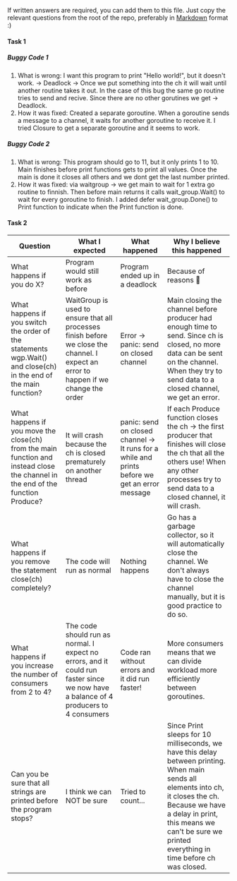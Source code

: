 If written answers are required, you can add them to this file. Just copy the
relevant questions from the root of the repo, preferably in
[Markdown](https://guides.github.com/features/mastering-markdown/) format :)

#### Task 1

##### Buggy Code 1
1. What is wrong: I want this program to print "Hello world!", but it doesn't work. -> Deadlock -> Once we put something into the ch it will wait until another routine takes it out.
In the case of this bug the same go routine tries to send and recive. Since there are no other gorutines we get -> Deadlock.
2. How it was fixed: Created a separate goroutine. When a goroutine sends a message to a channel, it waits for another goroutine to receive it. I tried Closure to get a separate goroutine and it seems to work.

##### Buggy Code 2
1. What is wrong: This program should go to 11, but it only prints 1 to 10. Main finishes before print functions gets to print all values. Once the main is done it closes all others and we dont get the last number printed.
2. How it was fixed: via waitgroup -> we get main to wait for 1 extra go routine to finnish. Then before main returns it calls wait_group.Wait() to wait for every goroutine to finish. I added defer wait_group.Done() to Print function to indicate when the Print function is done.

#### Task 2

| Question | What I expected | What happened | Why I believe this happened |
|---|---|---|---|
| What happens if you do X? | Program would still work as before | Program ended up in a deadlock | Because of reasons 🤷 |
| What happens if you switch the order of the statements wgp.Wait() and close(ch) in the end of the main function? | WaitGroup is used to ensure that all processes finish before we close the channel. I expect an error to happen if we change the order | Error -> panic: send on closed channel | Main closing the channel before producer had enough time to send. Since ch is closed, no more data can be sent on the channel. When they try to send data to a closed channel, we get an error.|
| What happens if you move the close(ch) from the main function and instead close the channel in the end of the function Produce? | It will crash because the ch is closed prematurely on another thread | panic: send on closed channel -> It runs for a while and prints before we get an error message | If each Produce function closes the ch -> the first producer that finishes will close the ch that all the others use! When any other processes try to send data to a closed channel, it will crash.|
| What happens if you remove the statement close(ch) completely? | The code will run as normal | Nothing happens | Go has a garbage collector, so it will automatically close the channel. We don't always have to close the channel manually, but it is good practice to do so. |
| What happens if you increase the number of consumers from 2 to 4? | The code should run as normal. I expect no errors, and it could run faster since we now have a balance of 4 producers to 4 consumers | Code ran without errors and it did run faster! | More consumers means that we can divide workload more efficiently between goroutines. |
| Can you be sure that all strings are printed before the program stops? | I think we can NOT be sure | Tried to count... | Since Print sleeps for 10 milliseconds, we have this delay between printing. When main sends all elements into ch, it closes the ch. Because we have a delay in print, this means we can't be sure we printed everything in time before ch was closed. |
